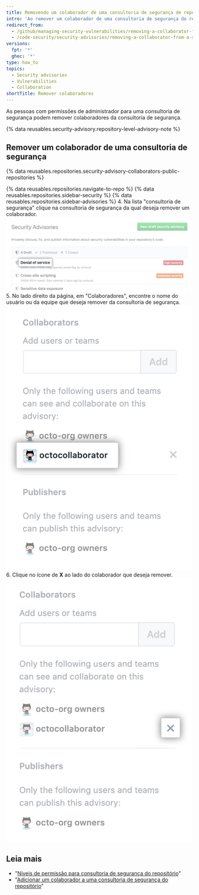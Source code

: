 ```yaml
---
title: Removendo um colaborador de uma consultoria de segurança de repositório
intro: 'Ao remover um colaborador de uma consultoria de segurança do repositório, ele perderá acesso de leitura e gravação às discussões e metadados da consultoria de segurança.'
redirect_from:
  - /github/managing-security-vulnerabilities/removing-a-collaborator-from-a-security-advisory
  - /code-security/security-advisories/removing-a-collaborator-from-a-security-advisory
versions:
  fpt: '*'
  ghec: '*'
type: how_to
topics:
  - Security advisories
  - Vulnerabilities
  - Collaboration
shortTitle: Remover colaboradores
---
```


As pessoas com permissões de administrador para uma consultoria de segurança podem remover colaboradores da consultoria de segurança.

{% data reusables.security-advisory.repository-level-advisory-note %}

## Remover um colaborador de uma consultoria de segurança

{% data reusables.repositories.security-advisory-collaborators-public-repositories %}

{% data reusables.repositories.navigate-to-repo %}
{% data reusables.repositories.sidebar-security %}
{% data reusables.repositories.sidebar-advisories %}
4. Na lista "consultoria de segurança" clique na consultoria de segurança da qual deseja remover um colaborador. ![Consultoria de segurança na lista](/assets/images/help/security/security-advisory-in-list.png)
5. No lado direito da página, em "Colaboradores", encontre o nome do usuário ou da equipe que deseja remover da consultoria de segurança. ![Colaborador da consultoria de segurança](/assets/images/help/security/security-advisory-collaborator.png)
6. Clique no ícone de **X** ao lado do colaborador que deseja remover. ![Ícone X para remover o colaborador da consultoria de segurança](/assets/images/help/security/security-advisory-remove-collaborator-x.png)

## Leia mais

- "[Níveis de permissão para consultoria de segurança do repositório](/code-security/repository-security-advisories/permission-levels-for-repository-security-advisories)"
- "[Adicionar um colaborador a uma consultoria de segurança do repositório](/code-security/repository-security-advisories/adding-a-collaborator-to-a-repository-security-advisory)"
